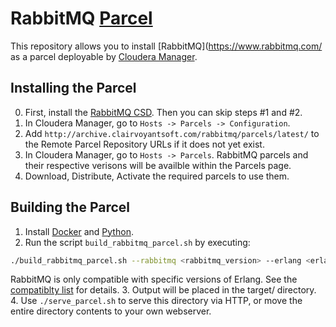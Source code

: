 # RabbitMQ [Parcel](https://github.com/cloudera/cm_ext/wiki/Parcels:-What-and-Why%3F)

This repository allows you to install [RabbitMQ](https://www.rabbitmq.com/ as a parcel deployable by [Cloudera Manager](https://www.cloudera.com/products/product-components/cloudera-manager.html).

## Installing the Parcel
0. First, install the [RabbitMQ CSD](https://github.com/teamclairvoyant/rabbitmq-cloudera-csd).  Then you can skip steps #1 and #2.
1. In Cloudera Manager, go to `Hosts -> Parcels -> Configuration`.
2. Add `http://archive.clairvoyantsoft.com/rabbitmq/parcels/latest/` to the Remote Parcel Repository URLs if it does not yet exist.
3. In Cloudera Manager, go to `Hosts -> Parcels`.  RabbitMQ parcels and their respective verisons will be availble within the Parcels page.
4. Download, Distribute, Activate the required parcels to use them.

## Building the Parcel
1. Install [Docker](https://www.docker.com/) and [Python](https://www.python.org/).
2. Run the script `build_rabbitmq_parcel.sh` by executing:
```bash
./build_rabbitmq_parcel.sh --rabbitmq <rabbitmq_version> --erlang <erlang_version> --parcel <parcel_version>
```
RabbitMQ is only compatible with specific versions of Erlang.  See the [compatiblty list](https://www.rabbitmq.com/which-erlang.html) for details.
3. Output will be placed in the target/ directory.
4. Use `./serve_parcel.sh` to serve this directory via HTTP, or move the entire directory contents to your own webserver.

